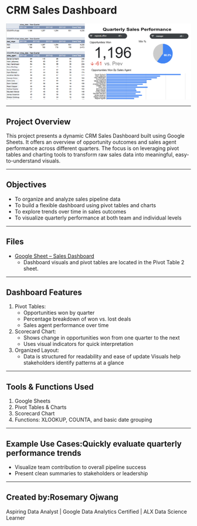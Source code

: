 # CRM Sales Dashboard

![Screenshot](image.png)

---
## Project Overview
This project presents a dynamic CRM Sales Dashboard built using Google Sheets. It offers an overview of opportunity outcomes and sales agent performance across different quarters.
The focus is on leveraging pivot tables and charting tools to transform raw sales data into meaningful, easy-to-understand visuals.

---

## Objectives
- To organize and analyze sales pipeline data
- To build a flexible dashboard using pivot tables and charts
- To explore trends over time in sales outcomes
- To visualize quarterly performance at both team and individual levels

---

## Files
- [Google Sheet – Sales Dashboard](https://docs.google.com/spreadsheets/d/16IZP4XY1Nv4s2Aw7dyR25pG8gmtOnWhae7PulhHktDU/edit?usp=sharing)
    - Dashboard visuals and pivot tables are located in the Pivot Table 2 sheet.

---

## Dashboard Features
1. Pivot Tables:
    - Opportunities won by quarter
    - Percentage breakdown of won vs. lost deals
    - Sales agent performance over time
2. Scorecard Chart:
    - Shows change in opportunities won from one quarter to the next
    - Uses visual indicators for quick interpretation
3. Organized Layout:
    - Data is structured for readability and ease of update
Visuals help stakeholders identify patterns at a glance

---

## Tools & Functions Used
1. Google Sheets
2. Pivot Tables & Charts
4. Scorecard Chart
3. Functions: XLOOKUP, COUNTA, and basic date grouping

---

## Example Use Cases:Quickly evaluate quarterly performance trends
- Visualize team contribution to overall pipeline success
- Present clean summaries to stakeholders or leadership

---

## Created by:Rosemary Ojwang
Aspiring Data Analyst | Google Data Analytics Certified | ALX Data Science Learner


